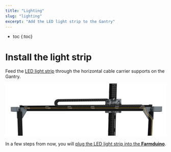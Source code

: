 ```yaml
---
title: "Lighting"
slug: "lighting"
excerpt: "Add the LED light strip to the Gantry"
---
```


* toc
{:toc}


# Install the light strip

Feed the [LED light strip](../../Extras/bom/electronics-and-wiring.md#led-strip) through the horizontal cable carrier supports on the Gantry.

![lights.png](lights.png)

In a few steps from now, you will [plug the LED light strip into the **Farmduino**](../../FarmBot-Genesis-V1.4/electronics.md#step-3-connect-the-peripherals).
